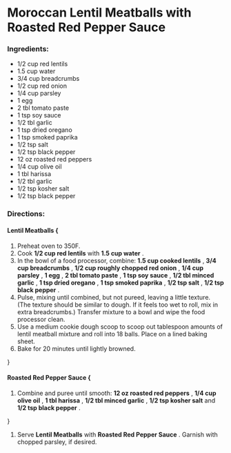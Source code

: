 # Moroccan Lentil Meatballs with Roasted Red Pepper Sauce 

### Ingredients: 
* 1/2 cup red lentils
* 1.5 cup water
* 3/4 cup breadcrumbs
* 1/2 cup red onion
* 1/4 cup parsley
* 1 egg
* 2 tbl tomato paste
* 1 tsp soy sauce
* 1/2 tbl garlic
* 1 tsp dried oregano
* 1 tsp smoked paprika
* 1/2 tsp salt
* 1/2 tsp black pepper
* 12 oz roasted red peppers
* 1/4 cup olive oil
* 1 tbl harissa
* 1/2 tbl garlic
* 1/2 tsp kosher salt
* 1/2 tsp black pepper

### Directions: 

#### Lentil Meatballs {
1. Preheat oven to 350F. 
2. Cook **1/2 cup red lentils** with **1.5 cup water** . 
3. In the bowl of a food processor, combine: **1.5 cup cooked lentils** , **3/4 cup breadcrumbs** , **1/2 cup roughly chopped red onion** , **1/4 cup parsley** , **1 egg** , **2 tbl tomato paste** , **1 tsp soy sauce** , **1/2 tbl minced garlic** , **1 tsp dried oregano** , **1 tsp smoked paprika** , **1/2 tsp salt** , **1/2 tsp black pepper** . 
4. Pulse, mixing until combined, but not pureed, leaving a little texture. (The texture should be similar to dough. If it feels too wet to roll, mix in extra breadcrumbs.) Transfer mixture to a bowl and wipe the food processor clean. 
5. Use a medium cookie dough scoop to scoop out tablespoon amounts of lentil meatball mixture and roll into 18 balls. Place on a lined baking sheet. 
6. Bake for 20 minutes until lightly browned. 

}


#### Roasted Red Pepper Sauce {
1. Combine and puree until smooth: **12 oz roasted red peppers** , **1/4 cup olive oil** , **1 tbl harissa** , **1/2 tbl minced garlic** , **1/2 tsp kosher salt** and **1/2 tsp black pepper** . 

}

1. Serve **Lentil Meatballs** with **Roasted Red Pepper Sauce** . Garnish with chopped parsley, if desired. 
